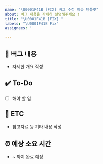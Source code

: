 ```yaml
---
name: "\U0001F41B [FIX] 버그 수정 이슈 템플릿"
about: 버그 내용을 자세히 설명해주세요 !
title: "\U0001F41B [FIX] "
labels: "\U0001F41E Fix"
assignees: ''

---
```


## 🐞 버그 내용
- 자세한 개요 작성

## ✔️ To-Do
- [ ] 해야 할 일

## 👀 ETC
- 참고자료 등 기타 내용 작성

## ⏰ 예상 소요 시간
- ~ 까지 완료 예정

